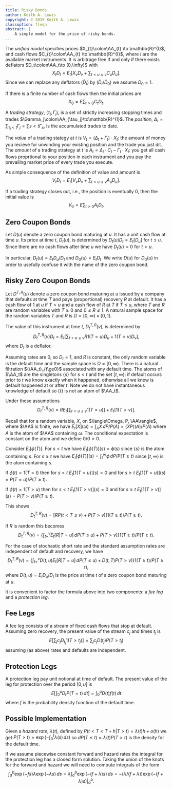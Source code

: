 ```yaml
---
title: Risky Bonds
author: Keith A. Lewis
copyright: © 2019 Keith A. Lewis
classoption: fleqn
abstract: |
	A simple model for the price of risky bonds.
...
```


The _unified model_ specifies prices
$X_{t}\colon\AA_{t} \to \mathbb{R}^{I}$, and cash flows
$C_{t}\colon\AA_{t} \to \mathbb{R}^{I}$, where $I$ are the
available market instruments. It is arbitrage free if and
only if there exists deflators $D_t\colon\AA_t\to (0,\infty)$
with
$$
	X_t D_t = E_t[X_v D_v + \sum_{t < u \le v} C_u D_u].
$$
Since we can replace any deflators $(\hat{D}_t)$
by $(\hat{D}_t/\hat{D}_0)$ we assume $D_0 = 1$.

If there is a finite number of cash flows then the initial
prices are
$$
	X_0 = E\sum_{t>0} C_t D_t.
$$

A _trading strategy_, $(\tau_j, \Gamma_j)$, is a set of strictly increasing
stopping times and trades $\Gamma_j\colon\AA_{\tau_j}\to\mathbb{R}^{I}$.
The _position_, $\Delta_t = \sum_{\tau_j < t} \Gamma_j
= \sum{s < t} \Gamma_s$, is the accumulated trades to date.

The _value_ of a trading stategy at $t$ is $V_t = (\Delta_t + \Gamma_t)\cdot X_t$:
the amount of money you recieve for unwinding your existing position and
the trade you just dit. The _amount_ of a trading strategy at $t$
is $A_t = \Delta_t\cdot C_t - \Gamma_t\cdot X_t$: you get all cash flows proprtional
to your position in each instrument and you pay the prevailing market price
of every trade you execute.

As simple consequence of the definition of value and amount is
$$
	V_t D_t = E_t[V_v D_v + \sum_{t < u \le v} A_u D_u].
$$

If a trading strategy closes out, i.e., the position is eventually 0,
then the initial value is
$$
	V_0 = E\sum_{t>0} A_t D_t.
$$

## Zero Coupon Bonds

Let $D(u)$ denote a zero coupon bond maturing at $u$. It has a unit cash
flow at time $u$. Its price at time $t$, $D_t(u)$, is determined by 
$D_t(u)D_t = E_t[D_u]$ for $t\le u$. Since there are no cash flows
after time $u$ we have $D_t(u) = 0$ for $t > u$.

In particular, $D_t(u) = E_t D_u/D_t$ and $D_0(u) = E_t D_t$. We write
$D(u)$ for $D_0(u)$ in order to usefully confuse it with the name of
the zero coupon bond.

## Risky Zero Coupon Bonds

Let $D^{T,R}(u)$ denote a zero coupon bond
maturing at $u$ issued by a company that defaults at time $T$ and pays
(proportional) recovery $R$ at default.  It has a cash flow of $1$ at $u$
if $T > u$ and a cash flow of $R$ at $T$ if $T\le u$, where $T$ and $R$
are random variables with $T\ge 0$ and $0\le R\le 1$.
A natural sample space for the random variables $T$ and $R$ is
$\Omega = [0,\infty)\times [0,1]$.

The value of this instrument at time $t$, $D_t^{T,R}(v)$, is determined by
$$
	D_t^{T,R}(v)D_t = E_t\bigl[\sum_{t<u\le v} R1(T = u)D_u + 1(T > v)D_v\bigr],
$$
where $D_t$ is a deflator.

Assuming rates are 0, so $D_t = 1$, and $R$ is constant, the only
random variable is the default time and the sample space is $\Omega =
[0,\infty)$.  There is a natural filtration $(\AA_t)_{t\ge0}$ associated
with any default time.  The atoms of $\AA_t$ are the singletons $\{s\}$
for $s < t$ and the set $[t,\infty)$: if default occurs prior to $t$ we
know exactly when it happened, otherwise all we know is default happened
at or after $t$. Note we do not have instantaneous knowledge of default
so $\{t\}$ is not an atom of $\AA_t$.

Under these assumptions
$$
	D_t^{T,R}(v) = R E_t[\sum_{t< u \le v} 1(T = u)] + E_t[1(T > v)].
$$

Recall that for a random variable, $X$, on $\langle\Omega, P, \AA\rangle$,
where $\AA$ is finite, we have $E_t[X](\omega) = \int_A X\,dP/P(A) =
(XP)(A)/P(A)$ where $A$ is the atom of $\AA$ containing $\omega$. The
conditional expectation is constant on the atom and we define $0/0 = 0$.

Consider $E_t[\phi(T)]$. For $s < t$ we have
$E_t[\phi(T)](s) = \phi(s)$ since $\{s\}$ is the atom containing $s$.
For $s \ge t$ we have
$E_t[\phi(T)](s) = \int_t^\infty \phi\,dP/P(T \ge t)$ since
$[t,\infty)$ is the atom containing $s$.

If $\phi(t) = 1(T = t)$ then for $s < t$
$E_t[1(T = u)](s) = 0$ and for $s \ge t$
$E_t[1(T = u)](s) = P(T = u)/P(T \ge t)$.

If $\phi(t) = 1(T > u)$ then for $s < t$
$E_t[1(T > v)](s) = 0$ and for $s \ge t$
$E_t[1(T > v)](s) = P(T > v)/P(T\ge t)$.

This shows
$$
D_t^{T,R}(v) = [R P(t < T \le v) + P(T > v)]1(T \ge t)/P(T\ge t).
$$

If $R$ is random this becomes
$$
D_t^{T,R}(v) = \bigl\{\int_{t+}^v E_t[R|T=u]\,dP(T\le u) + P(T > v)\bigl\}1(T \ge t)/P(T\ge t).
$$

For the case of stochastic short rate and the standard assumption rates are independent of default
and recovery, we have
$$
D_t^{T,R}(v) = \bigl\{\int_{t+}^v D(t,u) E_t[R|T=u]\,dP(T\le u) + D(t,T) P(T > v)\bigl\}1(T \ge t)/P(T\ge t),
$$
where $D(t,u) = E_t D_u/D_t$ is the price at time $t$ of a zero coupon bond maturing at $u$.

It is convenient to factor the formula above into two components: a _fee leg_ and a _protection leg_.

## Fee Legs

A fee leg consists of a stream of fixed cash flows that stop at default. Assuming zero recovery,
the present value of the stream $c_j$ and times $t_j$ is
$$
	E[\sum_j c_j D_{t_j} 1(T > t_j)] = \sum_j c_j D(t_j) P(T > t_j)
$$
assuming (as above) rates and defaults are independent.

## Protection Legs

A protection leg pay unit notional at time of default. The present value of the leg for protection
over the period $[0,u]$ is
$$
	E[\int_0^u D_t P(T = t)\,dt] = \int_0^u D(t) f(t)\,dt
$$
where $f$ is the probability density function of the default time.

## Possible Implementation

Given a _hazard rate_, $\lambda(t)$, defined by $P(t < T < T + h|T > t) = \lambda(t)h + o(h)$ we get
$P(T > t) = \exp(-\int_0^t \lambda(s)\,ds)$ so $dP(T \le t) = \lambda(t) P(T > t)$ is the density
for the default time.

If we assume piecewise constant forward and hazard rates the integral
for the protection leg has a closed form solution.  Taking the union of
the knots for the forward and hazard we will need to compute integrals
of the form
$$
\int_a^b \exp(-f s) \lambda \exp(-\lambda s)\,ds
= \lambda \int_a^b \exp(-(f + \lambda) s)\,ds
= -(\lambda/(f + \lambda)) \exp(-(f + \lambda) s)|_a^b.
$$
